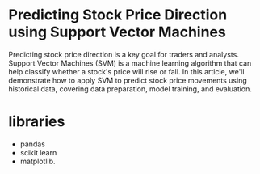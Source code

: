# Predicting Stock Price Direction using Support Vector Machines

Predicting stock price direction is a key goal for traders and analysts. Support Vector Machines (SVM) is a machine learning algorithm that can help classify whether a stock's price will rise or fall. In this article, we'll demonstrate how to apply SVM to predict stock price movements using historical data, covering data preparation, model training, and evaluation.

# libraries
- pandas
- scikit learn 
- matplotlib.
